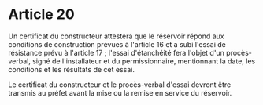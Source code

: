 # Article 20

Un certificat du constructeur attestera que le réservoir répond aux conditions de construction prévues à l'article 16 et a subi l'essai de résistance prévu à l'article 17 ; l'essai d'étanchéité fera l'objet d'un procès-verbal, signé de l'installateur et du permissionnaire, mentionnant la date, les conditions et les résultats de cet essai.

Le certificat du constructeur et le procès-verbal d'essai devront être transmis au préfet avant la mise ou la remise en service du réservoir.
